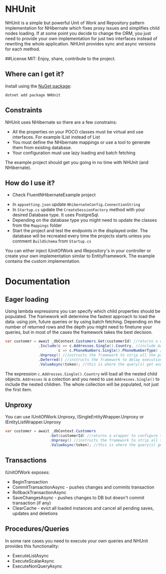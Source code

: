 # NHUnit
NHUnit is a simple but powerful Unit of Work and Repository pattern implementation for NHibernate which fixes proxy issues and simplifies child nodes loading.
If at some point you decide to change the ORM, you just need to provide your own implementation for just two interfaces instead of rewriting the whole application.
NHUnit provides sync and async versions for each method.

##License
MIT: Enjoy, share, contribute to the project.


## Where can I get it?

Install using the [NuGet package](http://nuget.org):

```
dotnet add package NHUnit
```


## Constraints
NHUnit uses NHibernate so there are a few constrains:
 - All the properties on your POCO classes must be virtual and use interfaces. For example IList<T> instead of List<T>
 - You must define the NHibernate mappings or use a tool to generate them from existing database.
 - Your configuration must use lazy loading and batch fetching

The example project should get you going in no time with NHUnit (and NHibernate).


## How do I use it?
* Check FluentNHibernateExample project
- In `appsetting.json` update `NhibernateConfig.ConnectionString`
- In `Startup.cs` update the `CreateSessionFactory` method with your desired Database type. It uses PostgreSql.
- Depending on the database type you might need to update the classes from the `Mappings` folder
- Start the project and test the endpoints in the displayed order. The database will be recreated every time the projects starts unless you comment `BuildSchema` from `Startup.cs`

You can either inject IUnitOfWork and IRepository<T>'s in your controller or create your own implementation similar to EntityFramework. The example contains the custom implementation.


# Documentation

## Eager loading
Using lambda expressions you can specify which child properties should be populated. The framework will determine the fastest approach to load the data: using join, future queries or by using batch fetching.
Depending on the number of returned rows and the depth you might need to finetune your queries, but in most of the cases the framework takes the best decision.

```csharp
var customer = await _dbContext.Customers.Get(customerId) //returns a wrapper to configure the query
               .Include(c => c.Addresses.Single().Country, //include Addresses and Country
                        c => c.PhoneNumbers.Single().PhoneNumberType) //include all PhoneNumbers with PhoneNumberType
               .Unproxy() //instructs the framework to strip all the proxy classes when the Value is returned
               .Deferred() //instructs the framework to delay execution
               .ValueAsync(token); //this is where the query(s) get executed
```

The expression `c.Addresses.Single().Country` will load all the nested child objects. 
`Addresses` is a colection and you need to use `Addresses.Single()` to include the nested children. The whole collection will be populated, not just the first item.


## Unproxy
You can use IUnitOfWork.Unproxy, ISingleEntityWrapper.Unproxy or IEntityListWrapper.Unproxy

```csharp
var customer = await _dbContext.Customers
                    .Get(customerId) //returns a wrapper to configure the query
                    .Unproxy() //instructs the framework to strip all the proxy classes when the Value is returned
                    .ValueAsync(token); //this is where the query(s) get executed
```

## Transactions
IUnitOfWork exposes:
- BeginTransaction
- CommitTransactionAsync - pushes changes and commits transaction 
- RollbackTransactionAsync
- SaveChangesAsync - pushes changes to DB but doesn't commit transaction (if any)
- ClearCache - evict all loaded instances and cancel all pending saves, updates and deletions


## Procedures/Queries
In some rare cases you need to execute your own queries and NHUnit provides this functionality:
- ExecuteListAsync
- ExecuteScalarAsync
- ExecuteNonQueryAsync
